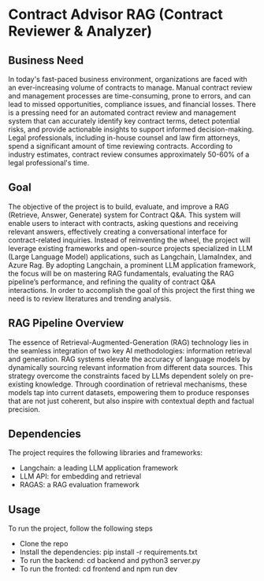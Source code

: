# Contract Advisor RAG (Contract Reviewer & Analyzer)
## Business Need
In today's fast-paced business environment, organizations are faced with an ever-increasing volume of contracts to manage. Manual contract review and management processes are time-consuming, prone to errors, and can lead to missed opportunities, compliance issues, and financial losses. There is a pressing need for an automated contract review and management system that can accurately identify key contract terms, detect potential risks, and provide actionable insights to support informed decision-making.
Legal professionals, including in-house counsel and law firm attorneys, spend a significant amount of time reviewing contracts. According to industry estimates, contract review consumes approximately 50-60% of a legal professional's time. 

## Goal
The objective of the project is to build, evaluate, and improve a RAG (Retrieve, Answer, Generate) system for Contract Q&A. This system will enable users to interact with contracts, asking questions and receiving relevant answers, effectively creating a conversational interface for contract-related inquiries. Instead of reinventing the wheel, the project will leverage existing frameworks and open-source projects specialized in LLM (Large Language Model) applications, such as Langchain, LlamaIndex, and Azure Rag. By adopting Langchain, a prominent LLM application framework, the focus will be on mastering RAG fundamentals, evaluating the RAG pipeline’s performance, and refining the quality of contract Q&A interactions.
In order to accomplish the goal of this project the first thing we need is to review literatures and trending analysis.

## RAG Pipeline Overview
The essence of Retrieval-Augmented-Generation (RAG) technology lies in the seamless integration of two key AI methodologies: information retrieval and generation. RAG systems elevate the accuracy of language models by dynamically sourcing relevant information from different data sources. This strategy overcome the constraints faced by LLMs dependent solely on pre-existing knowledge. Through coordination of retrieval mechanisms, these models tap into current datasets, empowering them to produce responses that are not just coherent, but also
inspire with contextual depth and factual precision.

## Dependencies
The project requires the following libraries and frameworks:
- Langchain: a leading LLM application framework
- LLM API: for embedding and retrieval
- RAGAS: a RAG evaluation framework

## Usage
To run the project, follow the following steps
- Clone the repo
- Install the dependencies: pip install -r requirements.txt
- To run the backend: cd backend and python3 server.py
- To run the fronted: cd frontend and npm run dev
    


